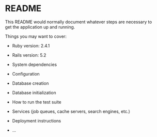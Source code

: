 # README

This README would normally document whatever steps are necessary to get the
application up and running.

Things you may want to cover:

* Ruby version: 2.4.1

* Rails version: 5.2

* System dependencies

* Configuration

* Database creation

* Database initialization

* How to run the test suite

* Services (job queues, cache servers, search engines, etc.)

* Deployment instructions

* ...
